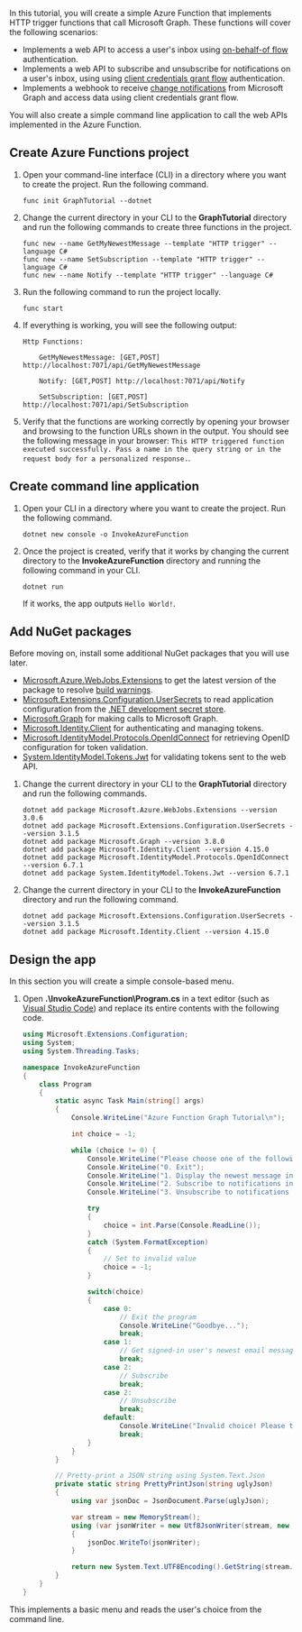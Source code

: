 <!-- markdownlint-disable MD002 MD041 -->

In this tutorial, you will create a simple Azure Function that implements HTTP trigger functions that call Microsoft Graph. These functions will cover the following scenarios:

- Implements a web API to access a user's inbox using [on-behalf-of flow](https://docs.microsoft.com/azure/active-directory/develop/v2-oauth2-on-behalf-of-flow) authentication.
- Implements a web API to subscribe and unsubscribe for notifications on a user's inbox, using using [client credentials grant flow](https://docs.microsoft.com/azure/active-directory/develop/v2-oauth2-client-creds-grant-flow) authentication.
- Implements a webhook to receive [change notifications](https://docs.microsoft.com/graph/webhooks) from Microsoft Graph and access data using client credentials grant flow.

You will also create a simple command line application to call the web APIs implemented in the Azure Function.

## Create Azure Functions project

1. Open your command-line interface (CLI) in a directory where you want to create the project. Run the following command.

    ```Shell
    func init GraphTutorial --dotnet
    ```

1. Change the current directory in your CLI to the **GraphTutorial** directory and run the following commands to create three functions in the project.

    ```Shell
    func new --name GetMyNewestMessage --template "HTTP trigger" --language C#
    func new --name SetSubscription --template "HTTP trigger" --language C#
    func new --name Notify --template "HTTP trigger" --language C#
    ```

1. Run the following command to run the project locally.

    ```Shell
    func start
    ```

1. If everything is working, you will see the following output:

    ```Shell
    Http Functions:

        GetMyNewestMessage: [GET,POST] http://localhost:7071/api/GetMyNewestMessage

        Notify: [GET,POST] http://localhost:7071/api/Notify

        SetSubscription: [GET,POST] http://localhost:7071/api/SetSubscription
    ```

1. Verify that the functions are working correctly by opening your browser and browsing to the function URLs shown in the output. You should see the following message in your browser: `This HTTP triggered function executed successfully. Pass a name in the query string or in the request body for a personalized response.`.

## Create command line application

1. Open your CLI in a directory where you want to create the project. Run the following command.

    ```Shell
    dotnet new console -o InvokeAzureFunction
    ```

1. Once the project is created, verify that it works by changing the current directory to the **InvokeAzureFunction** directory and running the following command in your CLI.

    ```Shell
    dotnet run
    ```

    If it works, the app outputs `Hello World!`.

## Add NuGet packages

Before moving on, install some additional NuGet packages that you will use later.

- [Microsoft.Azure.WebJobs.Extensions](https://www.nuget.org/packages/Microsoft.Azure.WebJobs.Extensions/) to get the latest version of the package to resolve [build warnings](https://github.com/Azure/azure-webjobs-sdk/issues/2386).
- [Microsoft.Extensions.Configuration.UserSecrets](https://www.nuget.org/packages/Microsoft.Extensions.Configuration.UserSecrets) to read application configuration from the [.NET development secret store](https://docs.microsoft.com/aspnet/core/security/app-secrets).
- [Microsoft.Graph](https://www.nuget.org/packages/Microsoft.Graph/) for making calls to Microsoft Graph.
- [Microsoft.Identity.Client](https://www.nuget.org/packages/Microsoft.Identity.Client/) for authenticating and managing tokens.
- [Microsoft.IdentityModel.Protocols.OpenIdConnect](https://www.nuget.org/packages/Microsoft.IdentityModel.Protocols.OpenIdConnect) for retrieving OpenID configuration for token validation.
- [System.IdentityModel.Tokens.Jwt](https://www.nuget.org/packages/System.IdentityModel.Tokens.Jwt) for validating tokens sent to the web API.

1. Change the current directory in your CLI to the **GraphTutorial** directory and run the following commands.

    ```Shell
    dotnet add package Microsoft.Azure.WebJobs.Extensions --version 3.0.6
    dotnet add package Microsoft.Extensions.Configuration.UserSecrets --version 3.1.5
    dotnet add package Microsoft.Graph --version 3.8.0
    dotnet add package Microsoft.Identity.Client --version 4.15.0
    dotnet add package Microsoft.IdentityModel.Protocols.OpenIdConnect --version 6.7.1
    dotnet add package System.IdentityModel.Tokens.Jwt --version 6.7.1
    ```

1. Change the current directory in your CLI to the **InvokeAzureFunction** directory and run the following command.

    ```Shell
    dotnet add package Microsoft.Extensions.Configuration.UserSecrets --version 3.1.5
    dotnet add package Microsoft.Identity.Client --version 4.15.0
    ```

## Design the app

In this section you will create a simple console-based menu.

1. Open **.\InvokeAzureFunction\Program.cs** in a text editor (such as [Visual Studio Code](https://code.visualstudio.com/)) and replace its entire contents with the following code.

    ```csharp
    using Microsoft.Extensions.Configuration;
    using System;
    using System.Threading.Tasks;

    namespace InvokeAzureFunction
    {
        class Program
        {
            static async Task Main(string[] args)
            {
                Console.WriteLine("Azure Function Graph Tutorial\n");

                int choice = -1;

                while (choice != 0) {
                    Console.WriteLine("Please choose one of the following options:");
                    Console.WriteLine("0. Exit");
                    Console.WriteLine("1. Display the newest message in my inbox");
                    Console.WriteLine("2. Subscribe to notifications in a user's inbox");
                    Console.WriteLine("3. Unsubscribe to notifications in a user's inbox");

                    try
                    {
                        choice = int.Parse(Console.ReadLine());
                    }
                    catch (System.FormatException)
                    {
                        // Set to invalid value
                        choice = -1;
                    }

                    switch(choice)
                    {
                        case 0:
                            // Exit the program
                            Console.WriteLine("Goodbye...");
                            break;
                        case 1:
                            // Get signed-in user's newest email message
                            break;
                        case 2:
                            // Subscribe
                            break;
                        case 2:
                            // Unsubscribe
                            break;
                        default:
                            Console.WriteLine("Invalid choice! Please try again.");
                            break;
                    }
                }
            }

            // Pretty-print a JSON string using System.Text.Json
            private static string PrettyPrintJson(string uglyJson)
            {
                using var jsonDoc = JsonDocument.Parse(uglyJson);

                var stream = new MemoryStream();
                using (var jsonWriter = new Utf8JsonWriter(stream, new JsonWriterOptions{ Indented = true }))
                {
                    jsonDoc.WriteTo(jsonWriter);
                }

                return new System.Text.UTF8Encoding().GetString(stream.ToArray());
            }
        }
    }
    ```

This implements a basic menu and reads the user's choice from the command line.
